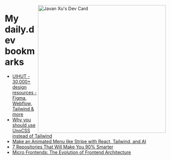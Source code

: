 
<a href="https://app.daily.dev/JavanXU"><img align="right" src="https://api.daily.dev/devcards/e45a150971844cd6959a94bb94e861ea.png?r=quw" width="400" alt="Javan Xu's Dev Card"/></a>

# My daily.dev bookmarks
<!-- daily.dev BOOKMARKS:START -->
- [UIHUT - 30,000+ design resources - Figma, Webflow, Tailwind &amp; more](https://app.daily.dev/posts/GfuqR2dY2?utm_source=rss&utm_medium=bookmarks&utm_campaign=6ueXw3FRNQzpNtewCDbI6)
- [Why you should use UnoCSS instead of Tailwind](https://app.daily.dev/posts/W7dbO0yaG?utm_source=rss&utm_medium=bookmarks&utm_campaign=6ueXw3FRNQzpNtewCDbI6)
- [Make an Animated Menu like Stripe with React, Tailwind, and AI](https://app.daily.dev/posts/D76WgY9Iv?utm_source=rss&utm_medium=bookmarks&utm_campaign=6ueXw3FRNQzpNtewCDbI6)
- [7 Repositories That Will Make You 90% Smarter](https://app.daily.dev/posts/NH0rO6ofF?utm_source=rss&utm_medium=bookmarks&utm_campaign=6ueXw3FRNQzpNtewCDbI6)
- [Micro Frontends: The Evolution of Frontend Architecture](https://app.daily.dev/posts/QYZAhrpJx?utm_source=rss&utm_medium=bookmarks&utm_campaign=6ueXw3FRNQzpNtewCDbI6)
<!-- daily.dev BOOKMARKS:END -->
